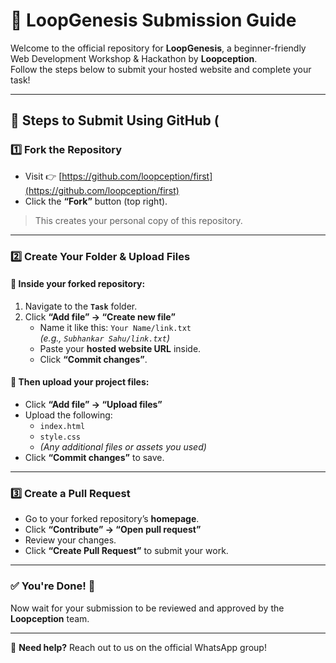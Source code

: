 # 🚀 LoopGenesis Submission Guide

Welcome to the official repository for **LoopGenesis**, a beginner-friendly Web Development Workshop & Hackathon by **Loopception**.  
Follow the steps below to submit your hosted website and complete your task!

---

## 🔹 Steps to Submit Using GitHub (

### 1️⃣ Fork the Repository
- Visit 👉 [https://github.com/loopception/first](https://github.com/loopception/first)
- Click the **“Fork”** button (top right).
> This creates your personal copy of this repository.

---

### 2️⃣ Create Your Folder & Upload Files

#### 📂 Inside your forked repository:
1. Navigate to the **`Task`** folder.
2. Click **“Add file” → “Create new file”**
   - Name it like this: `Your Name/link.txt`  
     _(e.g., `Subhankar Sahu/link.txt`)_
   - Paste your **hosted website URL** inside.
   - Click **“Commit changes”**.

#### 🧾 Then upload your project files:
- Click **“Add file” → “Upload files”**
- Upload the following:
  - `index.html`
  - `style.css`
  - *(Any additional files or assets you used)*  
- Click **“Commit changes”** to save.

---

### 3️⃣ Create a Pull Request
- Go to your forked repository’s **homepage**.
- Click **“Contribute” → “Open pull request”**
- Review your changes.
- Click **“Create Pull Request”** to submit your work.

---

### ✅ You're Done! 🎉
Now wait for your submission to be reviewed and approved by the **Loopception** team.

---

📌 **Need help?** Reach out to us on the official WhatsApp group!
